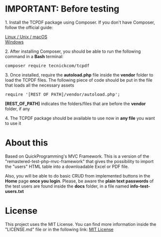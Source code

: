 # IMPORTANT: Before testing
<p>1. Install the TCPDF package using Composer. If you don't have Composer, follow the official guide:</p>
<a href="https://getcomposer.org/doc/00-intro.md#installation-linux-unix-macos" target="_blank">Linux / Unix / macOS</a><br>
<a href="https://getcomposer.org/doc/00-intro.md#installation-windows" target="_blank">Windows</a>

<p>2. After installing Composer, you should be able to run the following command in a <b>Bash</b> terminal:</p>
<pre>composer require tecnickcom/tcpdf</pre>

<p>3. Once installed, require the <b>autoload.php</b> file inside the <b>vendor</b> folder to load the TCPDF files. The following piece of code should be put in the file that loads all the necessary assets</p>
<pre>require '[REST_OF_PATH]/vendor/autoload.php';</pre>
<p><b>[REST_OF_PATH]</b> indicates the folders/files that are before the <b>vendor</b> folder, if any</p>

<p>4. The TCPDF package should be available to use now in <b>any file</b> you want to use it</p>

# About this
<p>Based on QuickProgramming's MVC Framework. This is a version of the "remastered-test-php-mvc-framework" 
that gives the possibility to import the "users" HTML table into a downloadable Excel or PDF file.</p>

<p>Also, you will be able to do basic CRUD from implemented buttons in the <b>Home</b> page <b>once you login</b>. 
Please, be aware the <b>plain text passwords</b> of the test users are found inside the <b>docs</b> folder, in a file named <b>info-test-users.txt</b></p>

# License
This project uses the MIT License. You can find more information inside the "LICENSE.md" file or in the following link: <a href="https://opensource.org/license/MIT/" target="_blank">MIT License</a>